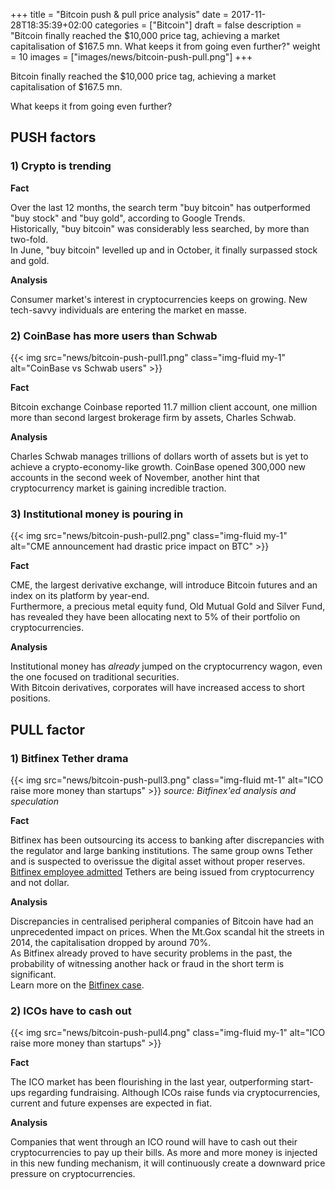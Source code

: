+++
title = "Bitcoin push & pull price analysis"
date = 2017-11-28T18:35:39+02:00
categories = ["Bitcoin"]
draft = false
description = "Bitcoin finally reached the $10,000 price tag, achieving a market capitalisation of $167.5 mn. What keeps it from going even further?"
weight = 10
images = ["images/news/bitcoin-push-pull.png"]
+++

Bitcoin finally reached the $10,000 price tag, achieving a market capitalisation of $167.5 mn.

What keeps it from going even further?

## PUSH factors

### 1) Crypto is trending 

<script type="text/javascript" src="https://ssl.gstatic.com/trends_nrtr/1225_RC03/embed_loader.js"></script> <script type="text/javascript"> trends.embed.renderExploreWidget("TIMESERIES", {"comparisonItem":[{"keyword":"buy bitcoin","geo":"","time":"today 12-m"},{"keyword":"buy stock","geo":"","time":"today 12-m"},{"keyword":"buy gold","geo":"","time":"today 12-m"}],"category":0,"property":""}, {"exploreQuery":"q=buy%20bitcoin,buy%20stock,buy%20gold&date=today 12-m,today 12-m,today 12-m","guestPath":"https://trends.google.com:443/trends/embed/"}); </script>

**Fact**  

Over the last 12 months, the search term "buy bitcoin" has outperformed "buy stock" and "buy gold", according to Google Trends.  
Historically, "buy bitcoin" was considerably less searched, by more than two-fold.  
In June, "buy bitcoin" levelled up and in October, it finally surpassed stock and gold.

**Analysis**  

Consumer market's interest in cryptocurrencies keeps on growing. New tech-savvy individuals are entering the market en masse.

### 2) CoinBase has more users than Schwab

{{< img src="news/bitcoin-push-pull1.png" class="img-fluid my-1" alt="CoinBase vs Schwab users" >}}

**Fact**

Bitcoin exchange Coinbase reported 11.7 million client account, one million more than second largest brokerage firm by assets, Charles Schwab. 

**Analysis**

Charles Schwab manages trillions of dollars worth of assets but is yet to achieve a crypto-economy-like growth. CoinBase opened 300,000 new accounts in the second week of November, another hint that cryptocurrency market is gaining incredible traction.

### 3) Institutional money is pouring in

{{< img src="news/bitcoin-push-pull2.png" class="img-fluid my-1" alt="CME announcement had drastic price impact on BTC" >}}

**Fact**

CME, the largest derivative exchange, will introduce Bitcoin futures and an index on its platform by year-end.  
Furthermore, a precious metal equity fund, Old Mutual Gold and Silver Fund, has revealed they have been allocating next to 5% of their portfolio on cryptocurrencies.

**Analysis**

Institutional money has _already_ jumped on the cryptocurrency wagon, even the one focused on traditional securities.  
With Bitcoin derivatives, corporates will have increased access to short positions.


## PULL factor

### 1) Bitfinex Tether drama

{{< img src="news/bitcoin-push-pull3.png" class="img-fluid mt-1" alt="ICO raise more money than startups" >}}
_source: Bitfinex'ed analysis and speculation_

**Fact**

Bitfinex has been outsourcing its access to banking after discrepancies with the regulator and large banking institutions. The same group owns Tether and is suspected to overissue the digital asset without proper reserves.  
<a href = http://archive.is/R6sku target=_blank>Bitfinex employee admitted<a> Tethers are being issued from cryptocurrency and not dollar.

**Analysis**

Discrepancies in centralised peripheral companies of Bitcoin have had an unprecedented impact on prices. When the Mt.Gox scandal hit the streets in 2014, the capitalisation dropped by around 70%.    
As Bitfinex already proved to have security problems in the past, the probability of witnessing another hack or fraud in the short term is significant.  
Learn more on the [Bitfinex case](https://www.tropyc.co/news/summary-bitfinex/).

### 2) ICOs have to cash out

{{< img src="news/bitcoin-push-pull4.png" class="img-fluid my-1" alt="ICO raise more money than startups" >}}

**Fact**

The ICO market has been flourishing in the last year, outperforming start-ups regarding fundraising. Although ICOs raise funds via cryptocurrencies, current and future expenses are expected in fiat.

**Analysis**

Companies that went through an ICO round will have to cash out their cryptocurrencies to pay up their bills. As more and more money is injected in this new funding mechanism, it will continuously create a downward price pressure on cryptocurrencies.


